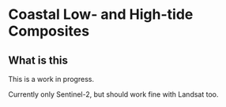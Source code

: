 # Coastal Low- and High-tide Composites

## What is this

This is a work in progress.

Currently only Sentinel-2, but should work fine with Landsat too.
